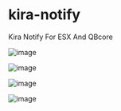 # kira-notify
Kira Notify For ESX And QBcore

![image](https://github.com/KiRA-stack1/kira-notify/assets/110184794/0bdf004f-2a9a-493f-a595-9cc079ba5003)

![image](https://github.com/KiRA-stack1/kira-notify/assets/110184794/a63cce88-91c0-43bf-9200-15b63c3a9a60)

![image](https://github.com/KiRA-stack1/kira-notify/assets/110184794/714df618-9014-4873-b587-5b0ff5a1b153)

![image](https://github.com/KiRA-stack1/kira-notify/assets/110184794/230598a7-c698-4fc5-b981-b74e833eb641)

